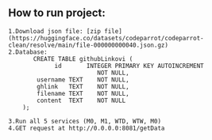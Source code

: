 ## How to run project:
    1.Download json file: [zip file](https://huggingface.co/datasets/codeparrot/codeparrot-clean/resolve/main/file-000000000040.json.gz)
    2.Database:
           CREATE TABLE githubLinkovi (
                 id       INTEGER PRIMARY KEY AUTOINCREMENT
                             NOT NULL,
            username TEXT    NOT NULL,
            ghlink   TEXT    NOT NULL,
            filename TEXT    NOT NULL,
            content  TEXT    NOT NULL
        );

    3.Run all 5 services (M0, M1, WTD, WTW, M0)
    4.GET request at http://0.0.0.0:8081/getData